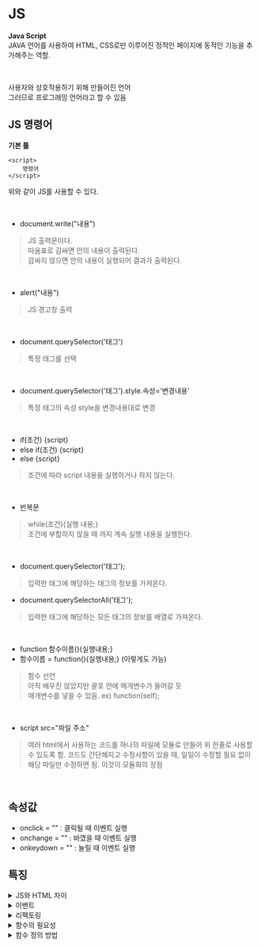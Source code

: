 # JS

__Java Script__   
JAVA 언어를 사용하여 HTML, CSS로만 이루어진 정적인 페이지에 동적인 기능을 추가해주는 역할.

<br>

사용자와 상호작용하기 위해 만들어진 언어  
그러므로 프로그래밍 언어라고 할 수 있음

## JS 명령어

__기본 틀__

```
<script>  
    명령어  
</script>  
```

위와 같이 JS를 사용할 수 있다.

<br>

- document.write("내용") 
> JS 출력문이다.  
> 따옴표로 감싸면 안의 내용이 출력된다.  
> 감싸지 않으면 안의 내용이 실행되어 결과가 출력된다.  

<br>

- alert("내용")
> JS 경고창 출력

<br>

- document.querySelector('태그')
> 특정 태그를 선택

<br>

- document.querySelector('태그').style.속성='변경내용'
> 특정 태그의 속성 style을 변경내용대로 변경

<br>

- if(조건) {script}
- else if(조건) {script}
- else {script}
> 조건에 따라 script 내용을 실행하거나 하지 않는다.

<br>

- 반복문
> while(조건){실행 내용;}  
> 조건에 부합하지 않을 때 까지 계속 실행 내용을 실행한다.

<br>

- document.querySelector('태그');
> 입력한 태그에 해당하는 태그의 정보를 가져온다. 
- document.querySelectorAll('태그');
> 입력한 태그에 해당하는 모든 태그의 정보를 배열로 가져온다. 

<br>

- function 함수이름(){실행내용;}
- 함수이름 = function(){실행내용;} (이렇게도 가능)
> 함수 선언  
> 아직 배우진 않았지만 괄호 안에 매개변수가 들어갈 듯  
> 매개변수를 넣을 수 있음. ex) function(self);

<br>

- script src="파일 주소"
> 여러 html에서 사용하는 코드를 하나의 파일에 모듈로 만들어 위 한줄로 사용할 수 있도록 함.
> 코드도 간단해지고 수정사항이 있을 때, 일일이 수정할 필요 없이 해당 파일만 수정하면 됨.
> 이것이 모듈화의 장점

<br>


## 속성값

- onclick = "" : 클릭될 때 이벤트 실행
- onchange = "" : 바꼈을 때 이벤트 실행
- onkeydown = "" : 눌릴 때 이벤트 실행

## 특징

<details>
<summary>JS와 HTML 차이</summary>

- HTML은 정적(static)
- JS는 동적(dynamic)

```
<html>
<script>
    documnet.write(1+1)
</script>
1+1
<html>
```

결과

```
2
1+1
```

위와 같이 HTML과 다르게 JS는 동적으로 실행된다는 특징이 있다.

</details>

<details>
<summary>이벤트</summary>
브라우저는 이벤트를 감지하고 알려줄 수 있음.<br>
이를 통해 사용자와 웹페이지가 상호 작용이 가능하도록 함.
<br><br>
다양한 event handler와 event type을 통해 여러가지 동작으로 상호작용 할 수 있음
</details>

<details>
<summary>리펙토링</summary>
중복되거나 자기 자신을 가르키는 긴 문장을 짧게 고쳐 보기 쉽게 만드는 과정<br><br>

- this : 자기 자신을 가르키는 syntex

```
ex) var target = document.querySelector('body');
위와 같이 함으로써 body를 가르키는 긴 문장을 target 하나로 대체할 수 있음.
```
</details>

<details>
<summary>함수의 필요성</summary>

보통 함수를 사용하는 이유는 __중복되는 코드를 리팩토링 하기 위해서__ 이다.<br>
그리고 보통 중복되는 코드는 길고 매개변수가 포함될 때 빛을 발한다<br><br>
__하지만!!__ 한줄짜리 코드라도 이후 전체 코드가 길어지고 오래되었을 때, 해당 코드의 의미를 까먹을 수 있다.(주석처리도 도움이 됨)<br>
그럴 때 함수의 이름을 통해 해당 코드의 역할을 유추할 수 있도록 하는 것 또한 __함수의 역할__ 이다.

</details>

<details>
<summary>함수 정의 방법</summary>

함수 선언 방법에는 여러가지가 있다.<br>
1. 함수 선언식
function 키워드를 이용한다.
```
function 함수이름(매개변수){
    실행내용;
}
```

2. 함수 표현식
함수 리터럴을 이용한다.<br>
JS 엔진에 의해 리터럴 방식으로 선언한 코드는 자동으로 객체방식으로 변환되어 실행된다.<br><br>
```
var 함수이름 = function(매개변수){
    실행내용;
};
```

3. Funtion 객체 이용
```
var 함수이름 = new Function(매개변수, 실행내용);
```

4. 익명 함수
다른 함수간의 충돌을 막기 위해 사용<br>
```
(function(매개변수){
    실행내용;
})(인자);
```
</details>